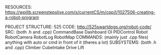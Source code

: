 RESOURCES: 
  https://wpilib.screenstepslive.com/s/currentCS/m/cpp/l/1027506-creating-a-robot-program

PROJECT STRUCTURE: 
  525 CODE: http://525swartdogs.org/robot-code/
    SRC: (both .h and .cpp) 
      CommandBase
      Dashboard
      OI
      PIDControl
      Robot
      RobotCamera
      RobotLog
      RobotMap
    COMMANDS:  (mainly just .cpp files)
      anything with auto or cmd in front of it (theres a lot) 
    SUBSYSTEMS: (both .h and .cpp) 
      Climber
      CubeIntake
      Drive
      Lift

